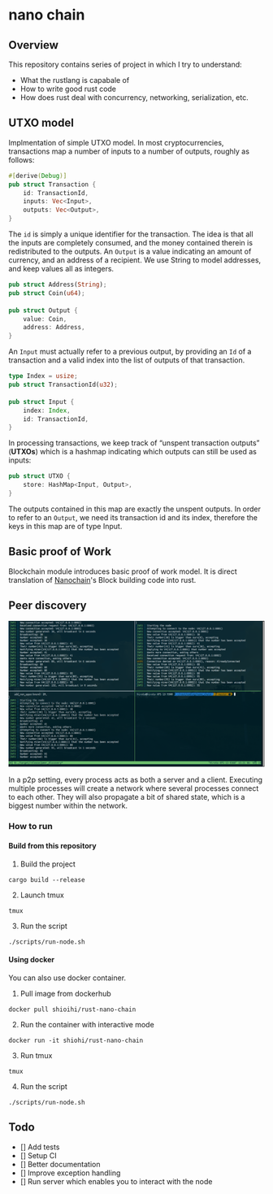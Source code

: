 # nano chain

## Overview

This repository contains series of project in which I try to understand:
- What the rustlang is capabale of
- How to write good rust code
- How does rust deal with concurrency, networking, serialization, etc.

## UTXO model

Implmentation of simple UTXO model.
In most cryptocurrencies, transactions map a number of inputs to a number of
outputs, roughly as follows:

```rust
#[derive(Debug)]
pub struct Transaction {
    id: TransactionId,
    inputs: Vec<Input>,
    outputs: Vec<Output>,
}
```

The `id` is simply a unique identifier for the transaction.
The idea is that all the inputs are completely consumed, and the money contained
therein is redistributed to the outputs.
An `Output` is a value indicating an amount of currency, and an address of a
recipient. We use String to model addresses, and keep values all as integers.

```rust
pub struct Address(String);
pub struct Coin(u64);

pub struct Output {
    value: Coin,
    address: Address,
}
```

An `Input` must actually refer to a previous output, by providing an `Id` of a
transaction and a valid index into the list of outputs of that transaction.

```rust
type Index = usize;
pub struct TransactionId(u32);

pub struct Input {
    index: Index,
    id: TransactionId,
}
```

In processing transactions, we keep track of “unspent transaction outputs”
(**UTXOs**) which is a hashmap indicating which outputs can still be used as inputs:

```rust
pub struct UTXO {
    store: HashMap<Input, Output>,
}
```

The outputs contained in this map are exactly the unspent outputs. In order to
refer to an `Output`, we need its transaction id and its index, therefore the keys
in this map are of type Input.

## Basic proof of Work

Blockchain module introduces basic proof of work model. It is direct translation of
[Nanochain](https://github.com/adjoint-io/nanochain/blob/master/src/Nanochain.hs)'s 
Block building code into rust.

## Peer discovery

![tmux image](./assets/peer_discovery.png)

In a p2p setting, every process acts as both a server and a client. Executing
multiple processes will create a network where several processes connect to each
other. They will also propagate a bit of shared state, which is a biggest number
within the network.

### How to run

#### Build from this repository

1. Build the project

```terminal
cargo build --release
```

2. Launch tmux

```terminal
tmux
```

3. Run the script

```terminal
./scripts/run-node.sh
```

#### Using docker

You can also use docker container.

1. Pull image from dockerhub

```terminal
docker pull shioihi/rust-nano-chain
```

2. Run the container with interactive mode

```terminal
docker run -it shiohi/rust-nano-chain
```

3. Run tmux

```
tmux
```

4. Run the script

```
./scripts/run-node.sh
```

## Todo

- [] Add tests
- [] Setup CI
- [] Better documentation
- [] Improve exception handling
- [] Run server which enables you to interact with the node 